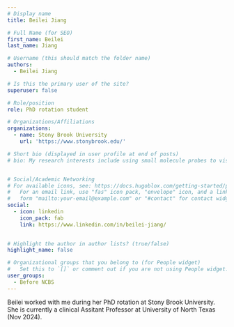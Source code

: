 ```yaml
---
# Display name
title: Beilei Jiang

# Full Name (for SEO)
first_name: Beilei
last_name: Jiang

# Username (this should match the folder name)
authors:
  - Beilei Jiang

# Is this the primary user of the site?
superuser: false

# Role/position
role: PhD rotation student

# Organizations/Affiliations
organizations:
  - name: Stony Brook University
    url: 'https://www.stonybrook.edu/'

# Short bio (displayed in user profile at end of posts)
# bio: My research interests include using small molecule probes to visualize and manipulate biological processess.


# Social/Academic Networking
# For available icons, see: https://docs.hugoblox.com/getting-started/page-builder/#icons
#   For an email link, use "fas" icon pack, "envelope" icon, and a link in the
#   form "mailto:your-email@example.com" or "#contact" for contact widget.
social:
  - icon: linkedin
    icon_pack: fab
    link: https://www.linkedin.com/in/beilei-jiang/

 
# Highlight the author in author lists? (true/false)
highlight_name: false

# Organizational groups that you belong to (for People widget)
#   Set this to `[]` or comment out if you are not using People widget.
user_groups:
  - Before NCBS
---
```


Beilei worked with me during her PhD rotation at Stony Brook University. She is currently a clinical Assitant Professor at University of North Texas (Nov 2024).